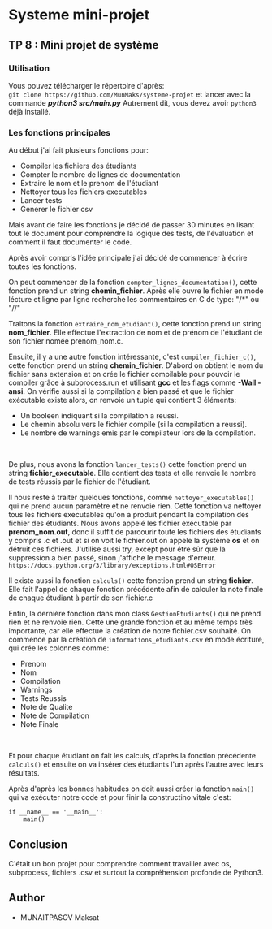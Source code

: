 # Systeme mini-projet
## TP 8 : Mini projet de système

### Utilisation
Vous pouvez télécharger le répertoire d'après:<br>
`git clone https://github.com/MunMaks/systeme-projet`
et lancer avec la commande <b><i>python3 src/main.py</i></b>
Autrement dit, vous devez avoir `python3` déjà installé.


### Les fonctions principales

Au début j'ai fait plusieurs fonctions pour:
- Compiler les fichiers des étudiants
- Compter le nombre de lignes de documentation
- Extraire le nom et le prenom de l'étudiant
- Nettoyer tous les fichiers executables
- Lancer tests
- Generer le fichier csv 

Mais avant de faire les fonctions je décidé de passer 30 minutes en lisant tout le document pour comprendre la logique des tests, de l'évaluation et comment il faut documenter le code.
<br>

Après avoir compris l'idée principale j'ai décidé de commencer à écrire toutes les fonctions.
<br>

On peut commencer de la fonction `compter_lignes_documentation()`, cette fonction prend un string <b>chemin_fichier</b>. Après elle ouvre le fichier en mode lécture et ligne par ligne recherche les commentaires en C de type: "/*" ou "//"
<br>

Traitons la fonction `extraire_nom_etudiant()`, cette fonction prend un string <b>nom_fichier</b>.
Elle effectue l'extraction de nom et de prénom de l'étudiant de son fichier nomée  prenom_nom.c.
<br>

Ensuite, il y a une autre fonction intéressante, c'est `compiler_fichier_c()`, cette fonction prend un string <b>chemin_fichier</b>.
D'abord on obtient le nom du fichier sans extension et on crée le fichier compilable pour pouvoir le compiler grâce à subprocess.run et utilisant <b>gcc</b> et les flags comme  <b>-Wall -ansi</b>.
On vérifie aussi si la compilation a bien passé et que le fichier exécutable existe alors, on renvoie un tuple qui contient 3 éléments:
- Un booleen indiquant si la compilation a reussi.
- Le chemin absolu vers le fichier compile (si la compilation a reussi).
- Le nombre de warnings emis par le compilateur lors de la compilation.
<br>

De plus, nous avons la fonction `lancer_tests()` cette fonction prend un string <b>fichier_executable</b>.
Elle contient des tests et elle renvoie le nombre de tests réussis par le fichier de l'étudiant.
<br>

Il nous reste à traiter quelques fonctions, comme `nettoyer_executables()` qui ne prend aucun paramètre et ne renvoie rien.
Cette fonction va nettoyer tous les fichiers executables qu'on a produit pendant la compilation des fichier des étudiants.
Nous avons appelé les fichier exécutable par <b>prenom_nom.out</b>, donc il suffit de parcourir toute les fichiers des étudiants y compris .c et .out et si on voit le fichier.out on appele la système <b>os</b> et on détruit ces fichiers.
J'utilise aussi try, except pour être sûr que la suppression a bien passé, sinon j'affiche le message d'erreur.
`https://docs.python.org/3/library/exceptions.html#OSError`
<br>

Il existe aussi la fonction `calculs()` cette fonction prend un string <b>fichier</b>.
Elle fait l'appel de chaque fonction précédente afin de calculer la note finale de chaque étudiant à partir de son fichier.c
<br>

Enfin, la dernière fonction dans mon class `GestionEtudiants()` qui ne prend rien et ne renvoie rien.
Cette une grande fonction et au même temps très importante, car elle effectue la création de notre fichier.csv souhaité.
On commence par la création de `informations_etudiants.csv` en mode écriture, qui crée les colonnes comme:
- Prenom
- Nom
- Compilation
- Warnings
- Tests Reussis
- Note de Qualite
- Note de Compilation
- Note Finale

<br>

Et pour chaque étudiant on fait les calculs, d'après la fonction précédente `calculs()` et ensuite on va insérer des étudiants l'un après l'autre avec leurs résultats.
<br>

Après d'après les bonnes habitudes on doit aussi créer la fonction `main()` qui va exécuter notre code et pour finir la constructino vitale c'est:
```
if __name__ == '__main__':
    main()
```

## Conclusion
C'était un bon projet pour comprendre comment travailler avec os, subprocess, fichiers .csv et surtout la compréhension profonde de Python3.

## Author
- MUNAITPASOV Maksat
